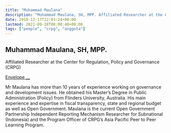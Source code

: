 ```yaml
---
title: "Muhammad Maulana"
description: "Muhammad Maulana, SH, MPP. Affiliated Researcher at the Center for Regulation, Policy and Governance (CRPG) Envelope Mr Maulana has more than 10 years of experience working on governance and developme"
date: 2018-12-17T22:03:24+00:00
lastmod: 2021-09-28T00:00:40+00:00
tags: ["people", "crpg", "anggota"]
---
```


## Muhammad Maulana, SH, MPP.

Affiliated Researcher at the Center for Regulation, Policy and Governance (CRPG)

[ Envelope __](../cdn-cgi/l/email-protection.html#177a76627b7c7f767957707a767e7b3974787a)

Mr Maulana has more than 10 years of experience working on governance and development issues. He obtained his Master’s Degree in Public Administration (Policy) from Flinders University, Australia. His main experience and expertise in fiscal transparency, state and regional budget as well as Open Government. Maulana is the current Open Government Partnership Independent Reporting Mechanism Researcher for Subnational (Indonesia) and the Program Officer of CRPG’s Asia Pacific Peer to Peer Learning Program.